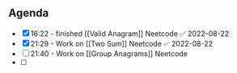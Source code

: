 ## Agenda
- [x] 16:22 - finished [[Valid Anagram]] Neetcode ✅ 2022-08-22
- [x] 21:29 - Work on [[Two Sum]] Neetcode ✅ 2022-08-22
- [ ] 21:40 - Work on [[Group Anagrams]] Neetcode
- [ ] 